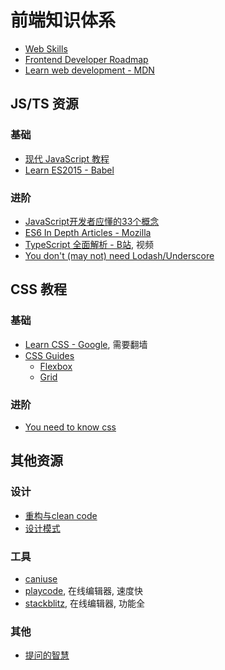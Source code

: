 # 前端知识体系

* [Web Skills](https://andreasbm.github.io/web-skills/)
* [Frontend Developer Roadmap](https://roadmap.sh/frontend)
* [Learn web development - MDN](https://developer.mozilla.org/en-US/docs/Learn)

## JS/TS 资源

### 基础
* [现代 JavaScript 教程](https://zh.javascript.info/)
* [Learn ES2015 - Babel](https://babeljs.io/docs/en/learn)

### 进阶
* [JavaScript开发者应懂的33个概念](https://github.com/stephentian/33-js-concepts)
* [ES6 In Depth Articles - Mozilla](https://hacks.mozilla.org/category/es6-in-depth/)
* [TypeScript 全面解析 - B站](https://www.bilibili.com/video/BV1ig411k7pf), 视频
* [You don't (may not) need Lodash/Underscore](https://github.com/you-dont-need/You-Dont-Need-Lodash-Underscore)

## CSS 教程

### 基础
* [Learn CSS - Google](https://web.dev/learn/css/), 需要翻墙
* [CSS Guides](https://css-tricks.com/guides/)
  * [Flexbox](https://css-tricks.com/snippets/css/a-guide-to-flexbox/)
  * [Grid](https://css-tricks.com/snippets/css/complete-guide-grid/)

### 进阶
* [You need to know css](https://lhammer.cn/You-need-to-know-css/)


## 其他资源

### 设计
* [重构与clean code](https://refactoringguru.cn/refactoring)
* [设计模式](https://refactoringguru.cn/design-patterns)

### 工具
* [caniuse](https://caniuse.com/)
* [playcode](https://playcode.io/), 在线编辑器, 速度快
* [stackblitz](https://stackblitz.com/), 在线编辑器, 功能全

### 其他
* [提问的智慧](https://github.com/ryanhanwu/How-To-Ask-Questions-The-Smart-Way/blob/main/README-zh_CN.md)
